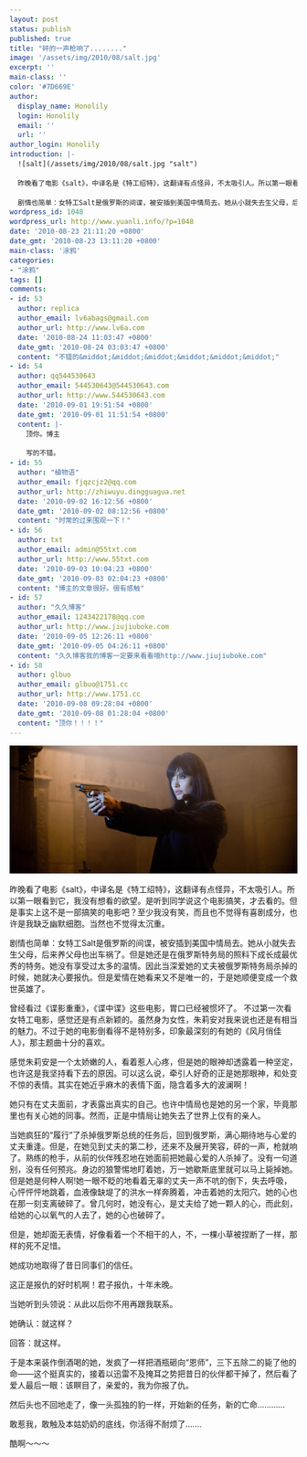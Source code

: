 ```yaml
---
layout: post
status: publish
published: true
title: "砰的一声枪响了........"
image: '/assets/img/2010/08/salt.jpg'
excerpt: ''
main-class: ''
color: '#7D669E'
author:
  display_name: Honolily
  login: Honolily
  email: ''
  url: ''
author_login: Honolily
introduction: |-
  ![salt](/assets/img/2010/08/salt.jpg "salt")

  昨晚看了电影《salt》，中译名是《特工绍特》，这翻译有点怪异，不太吸引人。所以第一眼看到它，我没有想看的欲望。是听到同学说这个电影搞笑，才去看的。但是事实上这不是一部搞笑的电影吧？至少我没有笑，而且也不觉得有喜剧成分，也许是我缺乏幽默细胞。当然也不觉得太沉重。

  剧情也简单：女特工Salt是俄罗斯的间谍，被安插到美国中情局去。她从小就失去生父母，后来养父母也出车祸了。但是她还是在俄罗斯特务局的照料下成长成最优秀的特务。她没有享受过太多的温情。因此当深爱她的丈夫被俄罗斯特务局杀掉的时候，她就决心要报仇。但是爱情在她看来又不是唯一的，于是她顺便变成一个救世英雄了。
wordpress_id: 1048
wordpress_url: http://www.yuanli.info/?p=1048
date: '2010-08-23 21:11:20 +0800'
date_gmt: '2010-08-23 13:11:20 +0800'
main-class: '涂鸦'
categories:
- "涂鸦"
tags: []
comments:
- id: 53
  author: replica
  author_email: lv6abags@gmail.com
  author_url: http://www.lv6a.com
  date: '2010-08-24 11:03:47 +0800'
  date_gmt: '2010-08-24 03:03:47 +0800'
  content: "不错的&middot;&middot;&middot;&middot;&middot;&middot;"
- id: 54
  author: qq544530643
  author_email: 544530643@544530643.com
  author_url: http://www.544530643.com
  date: '2010-09-01 19:51:54 +0800'
  date_gmt: '2010-09-01 11:51:54 +0800'
  content: |-
    顶你。博主

    写的不错。
- id: 55
  author: "植物语"
  author_email: fjqzcjz2@qq.com
  author_url: http://zhiwuyu.dingguagua.net
  date: '2010-09-02 16:12:56 +0800'
  date_gmt: '2010-09-02 08:12:56 +0800'
  content: "时常的过来围观一下！"
- id: 56
  author: txt
  author_email: admin@55txt.com
  author_url: http://www.55txt.com
  date: '2010-09-03 10:04:23 +0800'
  date_gmt: '2010-09-03 02:04:23 +0800'
  content: "博主的文章很好。很有感触"
- id: 57
  author: "久久博客"
  author_email: 1243422178@qq.com
  author_url: http://www.jiujiuboke.com
  date: '2010-09-05 12:26:11 +0800'
  date_gmt: '2010-09-05 04:26:11 +0800'
  content: "久久博客我的博客一定要来看看哦http://www.jiujiuboke.com"
- id: 58
  author: glbuo
  author_email: glbuo@1751.cc
  author_url: http://www.1751.cc
  date: '2010-09-08 09:28:04 +0800'
  date_gmt: '2010-09-08 01:28:04 +0800'
  content: "顶你！！！！"
---
```

![yuanli info image](/assets/img/2010/08/salt.jpg "salt")

昨晚看了电影《salt》，中译名是《特工绍特》，这翻译有点怪异，不太吸引人。所以第一眼看到它，我没有想看的欲望。是听到同学说这个电影搞笑，才去看的。但是事实上这不是一部搞笑的电影吧？至少我没有笑，而且也不觉得有喜剧成分，也许是我缺乏幽默细胞。当然也不觉得太沉重。

剧情也简单：女特工Salt是俄罗斯的间谍，被安插到美国中情局去。她从小就失去生父母，后来养父母也出车祸了。但是她还是在俄罗斯特务局的照料下成长成最优秀的特务。她没有享受过太多的温情。因此当深爱她的丈夫被俄罗斯特务局杀掉的时候，她就决心要报仇。但是爱情在她看来又不是唯一的，于是她顺便变成一个救世英雄了。

曾经看过《谍影重重》，《谍中谍》这些电影，胃口已经被惯坏了。 不过第一次看女特工电影，感觉还是有点新颖的。虽然身为女性，朱莉安对我来说也还是有相当的魅力。不过于她的电影倒看得不是特别多，印象最深刻的有她的《风月俏佳人》，那主题曲十分的喜欢。

感觉朱莉安是一个太娇嫩的人，看着惹人心疼，但是她的眼神却透露着一种坚定，也许这是我坚持看下去的原因。可以这么说，牵引人好奇的正是她那眼神，和处变不惊的表情。其实在她近乎麻木的表情下面，隐含着多大的波澜啊！

她只有在丈夫面前，才表露出真实的自己。也许中情局也是她的另一个家，毕竟那里也有关心她的同事。然而，正是中情局让她失去了世界上仅有的亲人。

当她疯狂的&ldquo;履行&rdquo;了杀掉俄罗斯总统的任务后，回到俄罗斯，满心期待地与心爱的丈夫重逢。但是，在她见到丈夫的第二秒，还来不及展开笑容，砰的一声，枪就响了。熟练的枪手，从前的伙伴残忍地在她面前把她最心爱的人杀掉了。没有一句道别，没有任何预兆。身边的狼警惕地盯着她，万一她歇斯底里就可以马上毙掉她。但是她是何种人啊!她一眼不眨的地看着无辜的丈夫一声不吭的倒下，失去呼吸，心怦怦怦地跳着，血液像缺堤了的洪水一样奔腾着，冲击着她的太阳穴。她的心也在那一刻支离破碎了。曾几何时，她没有心，是丈夫给了她一颗人的心，而此刻，给她的心以氧气的人去了，她的心也破碎了。

但是，她却面无表情，好像看着一个不相干的人，不，一棵小草被捏断了一样，那样的死不足惜。

她成功地取得了昔日同事们的信任。

这正是报仇的好时机啊！君子报仇，十年未晚。

当她听到头领说：从此以后你不用再跟我联系。

她确认：就这样？

回答：就这样。

于是本来装作倒酒喝的她，发疯了一样把酒瓶砸向&ldquo;恩师&rdquo;，三下五除二的毙了他的命&mdash;&mdash;这个挺真实的，接着以迅雷不及掩耳之势把昔日的伙伴都干掉了，然后看了爱人最后一眼：该瞑目了，亲爱的，我为你报了仇。

然后头也不回地走了，像一头孤独的豹一样，开始新的任务，新的亡命............

敢惹我，敢触及本姑奶奶的底线，你活得不耐烦了.......

酷啊～～～


